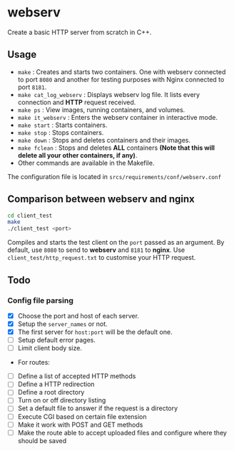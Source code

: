 # webserv
Create a basic HTTP server from scratch in C++.

## Usage

- ` make ` : Creates and starts two containers. One with webserv connected to port ` 8080 ` and another for testing purposes with Nginx connected to port ` 8181 `.
- ` make cat_log_webserv ` : Displays webserv log file. It lists every connection and **HTTP** request received.
- ` make ps ` :  View images, running containers, and volumes.
- ` make it_webserv ` :  Enters the webserv container in interactive mode.
- ` make start ` : Starts containers.
- ` make stop ` : Stops containers.
- ` make down ` : Stops and deletes containers and their images.
- ` make fclean ` : Stops and deletes **ALL** containers **(Note that this will delete all your other containers, if any)**.
- Other commands are available in the Makefile.

The configuration file is located in ` srcs/requirements/conf/webserv.conf `

## Comparison between webserv and nginx

``` bash
cd client_test
make
./client_test <port>
```
Compiles and starts the test client on the ` port ` passed as an argument. By default, use ` 8080 ` to send to **webserv** and ` 8181 ` to **nginx**.
Use ` client_test/http_request.txt ` to customise your HTTP request.

## Todo

### Config file parsing
- [x] Choose the port and host of each server.  
- [x] Setup the ```server_names``` or not.  
- [x] The first server for ```host:port``` will be the default one.  
- [ ] Setup default error pages.  
- [ ] Limit client body size.  
- For routes:  
- [ ] Define a list of accepted HTTP methods  
- [ ] Define a HTTP redirection  
- [ ] Define a root directory  
- [ ] Turn on or off directory listing  
- [ ] Set a default file to answer if the request is a directory  
- [ ] Execute CGI based on certain file extension  
- [ ] Make it work with POST and GET methods  
- [ ] Make the route able to accept uploaded files and configure where they should be saved  
